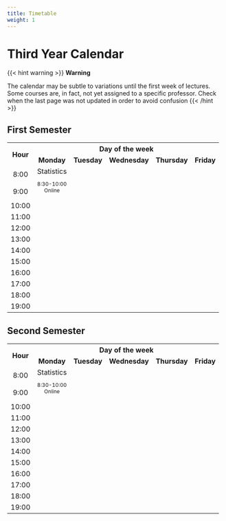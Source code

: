 ```yaml
---
title: Timetable
weight: 1
---
```


# Third Year Calendar

{{< hint warning >}}
**Warning**

The calendar may be subtle to variations until the first week of lectures. Some courses are, in fact, not yet assigned to a specific professor. Check when the last page was not updated in order to avoid confusion
{{< /hint >}}

## First Semester

<table>
    <tr align="center">
        <th rowspan=2>Hour</th>
        <th colspan=5>Day of the week</th>
    </tr>
    <tr align="center">
        <td><b>Monday</b></td>
        <td><b>Tuesday</b></td>
        <td><b>Wednesday</b></td>
        <td><b>Thursday</b></td>
        <td><b>Friday</b></td>
    </tr>
    <tr align="center">
        <td>8:00</td>
        <td rowspan=2>Statistics<br><p style="font-size: 9pt">8:30-10:00<br>Online</p></td>
        <td></td>
        <td></td>
        <td></td>
        <td></td>
    </tr>
    <tr align="center">
        <td>9:00</td>
        <td></td>
        <td></td>
        <td></td>
        <td></td>
    </tr>
    <tr align="center">
        <td>10:00</td>
        <td></td>
        <td></td>
        <td></td>
        <td></td>
        <td></td>
    </tr>
    <tr align="center">
        <td>11:00</td>
        <td></td>
        <td></td>
        <td></td>
        <td></td>
        <td></td>
    </tr>
    <tr align="center">
        <td>12:00</td>
        <td></td>
        <td></td>
        <td></td>
        <td></td>
        <td></td>
    </tr>
    <tr align="center">
        <td>13:00</td>
        <td></td>
        <td></td>
        <td></td>
        <td></td>
        <td></td>
    </tr>
    <tr align="center">
        <td>14:00</td>
        <td></td>
        <td></td>
        <td></td>
        <td></td>
        <td></td>
    </tr>
    <tr align="center">
        <td>15:00</td>
        <td></td>
        <td></td>
        <td></td>
        <td></td>
        <td></td>
    </tr>
    <tr align="center">
        <td>16:00</td>
        <td></td>
        <td></td>
        <td></td>
        <td></td>
        <td></td>
    </tr>
    <tr align="center">
        <td>17:00</td>
        <td></td>
        <td></td>
        <td></td>
        <td></td>
        <td></td>
    </tr>
    <tr align="center">
        <td>18:00</td>
        <td></td>
        <td></td>
        <td></td>
        <td></td>
        <td></td>
    </tr>
    <tr align="center">
        <td>19:00</td>
        <td></td>
        <td></td>
        <td></td>
        <td></td>
        <td></td>
    </tr>
</table>

## Second Semester

<table>
    <tr align="center">
        <th rowspan=2>Hour</th>
        <th colspan=5>Day of the week</th>
    </tr>
    <tr align="center">
        <td><b>Monday</b></td>
        <td><b>Tuesday</b></td>
        <td><b>Wednesday</b></td>
        <td><b>Thursday</b></td>
        <td><b>Friday</b></td>
    </tr>
    <tr align="center">
        <td>8:00</td>
        <td rowspan=2>Statistics<br><p style="font-size: 9pt">8:30-10:00<br>Online</p></td>
        <td></td>
        <td></td>
        <td></td>
        <td></td>
    </tr>
    <tr align="center">
        <td>9:00</td>
        <td></td>
        <td></td>
        <td></td>
        <td></td>
    </tr>
    <tr align="center">
        <td>10:00</td>
        <td></td>
        <td></td>
        <td></td>
        <td></td>
        <td></td>
    </tr>
    <tr align="center">
        <td>11:00</td>
        <td></td>
        <td></td>
        <td></td>
        <td></td>
        <td></td>
    </tr>
    <tr align="center">
        <td>12:00</td>
        <td></td>
        <td></td>
        <td></td>
        <td></td>
        <td></td>
    </tr>
    <tr align="center">
        <td>13:00</td>
        <td></td>
        <td></td>
        <td></td>
        <td></td>
        <td></td>
    </tr>
    <tr align="center">
        <td>14:00</td>
        <td></td>
        <td></td>
        <td></td>
        <td></td>
        <td></td>
    </tr>
    <tr align="center">
        <td>15:00</td>
        <td></td>
        <td></td>
        <td></td>
        <td></td>
        <td></td>
    </tr>
    <tr align="center">
        <td>16:00</td>
        <td></td>
        <td></td>
        <td></td>
        <td></td>
        <td></td>
    </tr>
    <tr align="center">
        <td>17:00</td>
        <td></td>
        <td></td>
        <td></td>
        <td></td>
        <td></td>
    </tr>
    <tr align="center">
        <td>18:00</td>
        <td></td>
        <td></td>
        <td></td>
        <td></td>
        <td></td>
    </tr>
    <tr align="center">
        <td>19:00</td>
        <td></td>
        <td></td>
        <td></td>
        <td></td>
        <td></td>
    </tr>
</table>